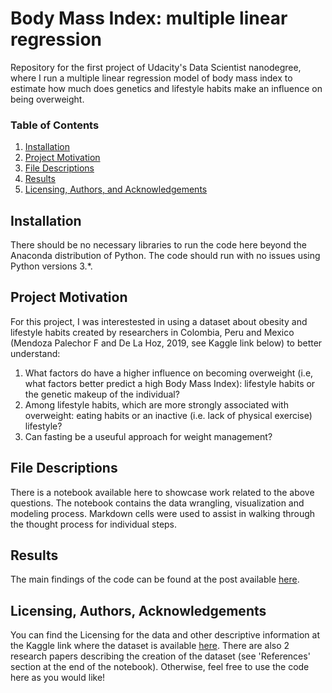 # Body Mass Index: multiple linear regression
Repository for the first project of Udacity's Data Scientist nanodegree, where I run a multiple linear regression model of body mass index to estimate how much does genetics and lifestyle habits make an influence on being overweight.


### Table of Contents

1. [Installation](#installation)
2. [Project Motivation](#motivation)
3. [File Descriptions](#files)
4. [Results](#results)
5. [Licensing, Authors, and Acknowledgements](#licensing)

## Installation <a name="installation"></a>

There should be no necessary libraries to run the code here beyond the Anaconda distribution of Python.  The code should run with no issues using Python versions 3.*.

## Project Motivation<a name="motivation"></a>

For this project, I was interestested in using a dataset about obesity and lifestyle habits created by researchers in Colombia, Peru and Mexico (Mendoza Palechor F and De La Hoz, 2019, see Kaggle link below) to better understand:

1. What factors do have a higher influence on becoming overweight (i.e, what factors better predict a high Body Mass Index): lifestyle habits or the genetic makeup of the individual?
2. Among lifestyle habits, which are more strongly associated with overweight: eating habits or an inactive (i.e. lack of physical exercise) lifestyle?
3. Can fasting be a useuful approach for weight management?


## File Descriptions <a name="files"></a>

There is a notebook available here to showcase work related to the above questions.  The notebook contains the data wrangling, visualization and modeling process.  Markdown cells were used to assist in walking through the thought process for individual steps.  


## Results<a name="results"></a>

The main findings of the code can be found at the post available [here](https://jvros.com.es/index.php/en/on-the-roots-of-overweight-nature-or-nurture/).

## Licensing, Authors, Acknowledgements<a name="licensing"></a>

You can find the Licensing for the data and other descriptive information at the Kaggle link where the dataset is available [here](https://www.kaggle.com/code/mpwolke/obesity-levels-life-style/notebook). 
There are also 2 research papers describing the creation of the dataset (see 'References' section at the end of the notebook).
Otherwise, feel free to use the code here as you would like! 
